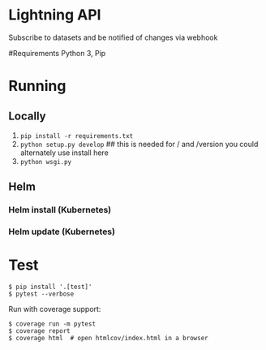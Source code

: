 # Lightning API

Subscribe to datasets and be notified of changes via webhook

#Requirements
Python 3, Pip

# Running

## Locally
1) `pip install -r requirements.txt`
2) `python setup.py develop` ## this is needed for / and /version you could alternately use install here
1) `python wsgi.py`

## Helm

### Helm install (Kubernetes)

### Helm update (Kubernetes)

# Test

```
$ pip install '.[test]'
$ pytest --verbose
```

Run with coverage support:

```
$ coverage run -m pytest
$ coverage report
$ coverage html  # open htmlcov/index.html in a browser
```
